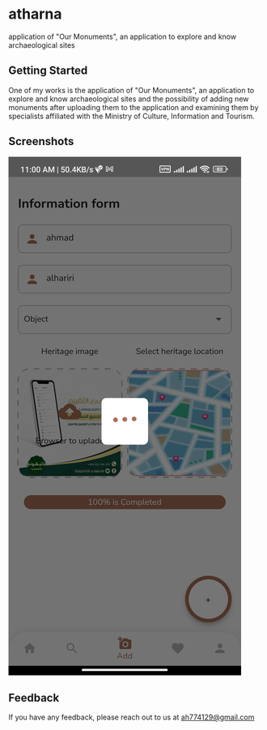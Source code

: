 # atharna

application of "Our Monuments", an application to explore and know archaeological sites

## Getting Started

One of my works is the application of "Our Monuments", an application to explore and know archaeological sites and the possibility of adding new monuments after uploading them to the application and examining them by specialists affiliated with the Ministry of Culture, Information and Tourism.

## Screenshots
<img src='https://github.com/0Ahmad0/atharna/blob/master/screenshots/1679337255270.jpg'>





## Feedback

If you have any feedback, please reach out to us at ah774129@gmail.com
